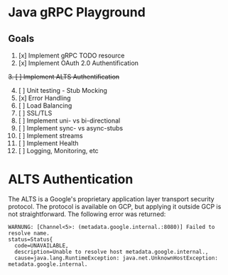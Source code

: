 # Java gRPC Playground

## Goals

1. [x] Implement gRPC TODO resource
2. [x] Implement OAuth 2.0 Authentification

~~3. [ ] Implement ALTS Authentification~~

4. [ ] Unit testing - Stub Mocking
5. [x] Error Handling
6. [ ] Load Balancing
7. [ ] SSL/TLS
8. [ ] Implement uni- vs bi-directional
9. [ ] Implement sync- vs async-stubs
10. [ ] Implement streams
11. [ ] Implement Health
12. [ ] Logging, Monitoring, etc

# ALTS Authentication

The ALTS is a Google's proprietary application layer transport security protocol. 
The protocol is available on GCP, but applying it outside GCP is not straightforward.
The following error was returned:

```
WARNUNG: [Channel<5>: (metadata.google.internal.:8080)] Failed to resolve name.
status=Status{
  code=UNAVAILABLE,
  description=Unable to resolve host metadata.google.internal.,
  cause=java.lang.RuntimeException: java.net.UnknownHostException: metadata.google.internal.
```
